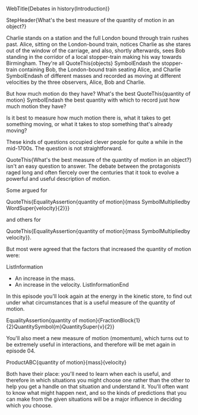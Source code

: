 WebTitle{Debates in history(Introduction)}

StepHeader{What's the best measure of the quantity of motion in an object?}

Charlie stands on a station and the full London bound through train rushes past. Alice, sitting on the London-bound train, notices Charlie as she stares out of the window of the carriage, and also, shortly afterwards, sees Bob standing in the corridor of a local stopper-train making his way towards Birmingham. They're all QuoteThis{objects} SymbolEndash the stopper-train containing Bob, the London-bound train seating Alice, and Charlie SymbolEndash of different masses and recorded as moving at different velocities by the three observers, Alice, Bob and Charlie.

But how much motion do they have? What's the best QuoteThis{quantity of motion} SymbolEndash the best quantity with which to record just how much motion they have?

Is it best to measure how much motion there is, what it takes to get something moving, or what it takes to stop something that's already moving?

These kinds of questions occupied clever people for quite a while in the mid-1700s. The question is not straightforward.

QuoteThis{What's the best measure of the quantity of motion in an object?} isn't an easy question to answer. The debate between the protagonists raged long and often fiercely over the centuries that it took to evolve a powerful and useful description of motion.

Some argued for

QuoteThis{EqualityAssertion{quantity of motion}{mass  SymbolMultipliedby WordSuper{velocity}{2}}}

and others for
 
 QuoteThis{EqualityAssertion{quantity of motion}{mass  SymbolMultipliedby velocity}}.

But most were agreed that the factors that increased the quantity of motion were:

ListInformation
- An increase in the mass.
- An increase in the velocity.
ListInformationEnd

In this episode you'll look again at the energy in the kinetic store, to find out under what circumstances that is a useful measure of the quantity of motion.

EqualityAssertion{quantity of motion}{FractionBlock{1}{2}QuantitySymbol{m}QuantitySuper{v}{2}}

You'll also meet a new measure of motion (momentum), which turns out to be extremely useful in interactions, and therefore will be met again in episode 04.

ProductABC{quantity of motion}{mass}{velocity}

Both have their place: you'll need to learn when each is useful, and therefore in which situations you might choose one rather than the other to help you get a handle on that situation and understand it. You'll often want to know what might happen next, and so the kinds of predictions that you can make from the given situations will be a major influence in deciding which you choose.

